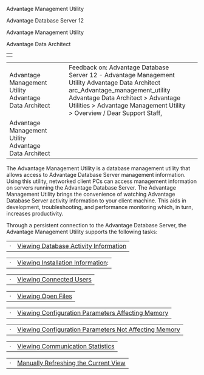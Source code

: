 Advantage Management Utility




Advantage Database Server 12  

Advantage Management Utility

Advantage Data Architect

|  |
| --- |
|  |

|  |  |  |  |  |
| --- | --- | --- | --- | --- |
| Advantage Management Utility  Advantage Data Architect |  |  | Feedback on: Advantage Database Server 12 - Advantage Management Utility Advantage Data Architect arc\_Advantage\_management\_utility Advantage Data Architect > Advantage Utilities > Advantage Management Utility > Overview / Dear Support Staff, |  |
| Advantage Management Utility  Advantage Data Architect |  |  |  |  |

The Advantage Management Utility is a database management utility that allows access to Advantage Database Server management information. Using this utility, networked client PCs can access management information on servers running the Advantage Database Server. The Advantage Management Utility brings the convenience of watching Advantage Database Server activity information to your client machine. This aids in development, troubleshooting, and performance monitoring which, in turn, increases productivity.

Through a persistent connection to the Advantage Database Server, the Advantage Management Utility supports the following tasks:

|  |  |
| --- | --- |
| · | [Viewing Database Activity Information](arc_viewing_database_activity_information.htm) |

|  |  |
| --- | --- |
| · | [Viewing Installation Information](arc_viewing_installation_information.htm): |

|  |  |
| --- | --- |
| · | [Viewing Connected Users](arc_viewing_connected_users.htm) |

|  |  |
| --- | --- |
| · | [Viewing Open Files](arc_viewing_open_files.htm) |

|  |  |
| --- | --- |
| · | [Viewing Configuration Parameters Affecting Memory](arc_viewing_configuration_parameters_affecting_memory.htm) |

|  |  |
| --- | --- |
| · | [Viewing Configuration Parameters Not Affecting Memory](arc_viewing_configuration_parameters_not_affecting_memory.htm) |

|  |  |
| --- | --- |
| · | [Viewing Communication Statistics](arc_viewing_communication_statistics.htm) |

|  |  |
| --- | --- |
| · | [Manually Refreshing the Current View](arc_manually_refreshing_the_current_view.htm) |